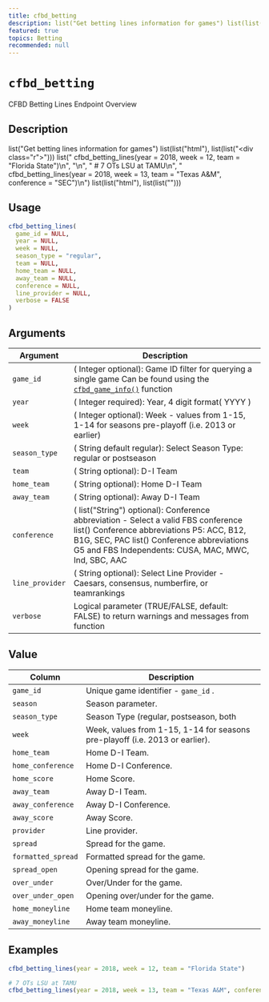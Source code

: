 ```yaml
---
title: cfbd_betting
description: list("Get betting lines information for games") list(list("html"), list(list("<div class=\"r\">"))) list(" cfbd_betting_lines(year = 2018, week = 12, team = \"Florida State\")\n", "\n", " # 7 OTs LSU at TAMU\n", " cfbd_betting_lines(year = 2018, week = 13, team = \"Texas A&M\", conference = \"SEC\")\n") list(list("html"), list(list("</div>")))
featured: true
topics: Betting
recommended: null
---
```

# `cfbd_betting`

CFBD Betting Lines Endpoint Overview


## Description

list("Get betting lines information for games") list(list("html"), list(list("<div class=\"r\">"))) list(" cfbd_betting_lines(year = 2018, week = 12, team = \"Florida State\")\n", "\n", " # 7 OTs LSU at TAMU\n", " cfbd_betting_lines(year = 2018, week = 13, team = \"Texas A&M\", conference = \"SEC\")\n") list(list("html"), list(list("</div>")))


## Usage

```r
cfbd_betting_lines(
  game_id = NULL,
  year = NULL,
  week = NULL,
  season_type = "regular",
  team = NULL,
  home_team = NULL,
  away_team = NULL,
  conference = NULL,
  line_provider = NULL,
  verbose = FALSE
)
```


## Arguments

Argument |Description
-------- |------------
`game_id` | ( Integer optional): Game ID filter for querying a single game Can be found using the [`cfbd_game_info()`](#cfbdgameinfo()) function
`year` | ( Integer required): Year, 4 digit format( YYYY )
`week` | ( Integer optional): Week - values from 1-15, 1-14 for seasons pre-playoff (i.e. 2013 or earlier)
`season_type` | ( String default regular): Select Season Type: regular or postseason
`team` | ( String optional): D-I Team
`home_team` | ( String optional): Home D-I Team
`away_team` | ( String optional): Away D-I Team
`conference` | ( list("String") optional): Conference abbreviation - Select a valid FBS conference list()  Conference abbreviations P5: ACC, B12, B1G, SEC, PAC list()  Conference abbreviations G5 and FBS Independents: CUSA, MAC, MWC, Ind, SBC, AAC
`line_provider` | ( String optional): Select Line Provider - Caesars, consensus, numberfire, or teamrankings
`verbose` | Logical parameter (TRUE/FALSE, default: FALSE) to return warnings and messages from function


## Value

Column |Description
------- |------------
`game_id` | Unique game identifier - `game_id` .
`season` | Season parameter.
`season_type` | Season Type (regular, postseason, both
`week` | Week, values from 1-15, 1-14 for seasons pre-playoff (i.e. 2013 or earlier).
`home_team` | Home D-I Team.
`home_conference` | Home D-I Conference.
`home_score` | Home Score.
`away_team` | Away D-I Team.
`away_conference` | Away D-I Conference.
`away_score` | Away Score.
`provider` | Line provider.
`spread` | Spread for the game.
`formatted_spread` | Formatted spread for the game.
`spread_open` | Opening spread for the game.
`over_under` | Over/Under for the game.
`over_under_open` | Opening over/under for the game.
`home_moneyline` | Home team moneyline.
`away_moneyline` | Away team moneyline.


## Examples

```r
cfbd_betting_lines(year = 2018, week = 12, team = "Florida State")

# 7 OTs LSU at TAMU
cfbd_betting_lines(year = 2018, week = 13, team = "Texas A&M", conference = "SEC")
```


